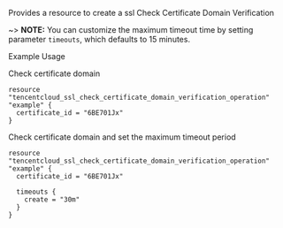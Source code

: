 Provides a resource to create a ssl Check Certificate Domain Verification

~> **NOTE:** You can customize the maximum timeout time by setting parameter `timeouts`, which defaults to 15 minutes.

Example Usage

Check certificate domain

```hcl
resource "tencentcloud_ssl_check_certificate_domain_verification_operation" "example" {
  certificate_id = "6BE701Jx"
}
```

Check certificate domain and set the maximum timeout period

```hcl
resource "tencentcloud_ssl_check_certificate_domain_verification_operation" "example" {
  certificate_id = "6BE701Jx"

  timeouts {
    create = "30m"
  }
}
```